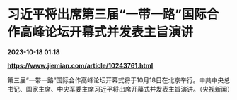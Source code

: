 # 习近平将出席第三届“一带一路”国际合作高峰论坛开幕式并发表主旨演讲

**2023-10-18 01:18**

**https://www.jiemian.com/article/10243761.html**

第三届“一带一路”国际合作高峰论坛开幕式将于10月18日在北京举行。中共中央总书记、国家主席、中央军委主席习近平将出席开幕式并发表主旨演讲。（央视新闻）